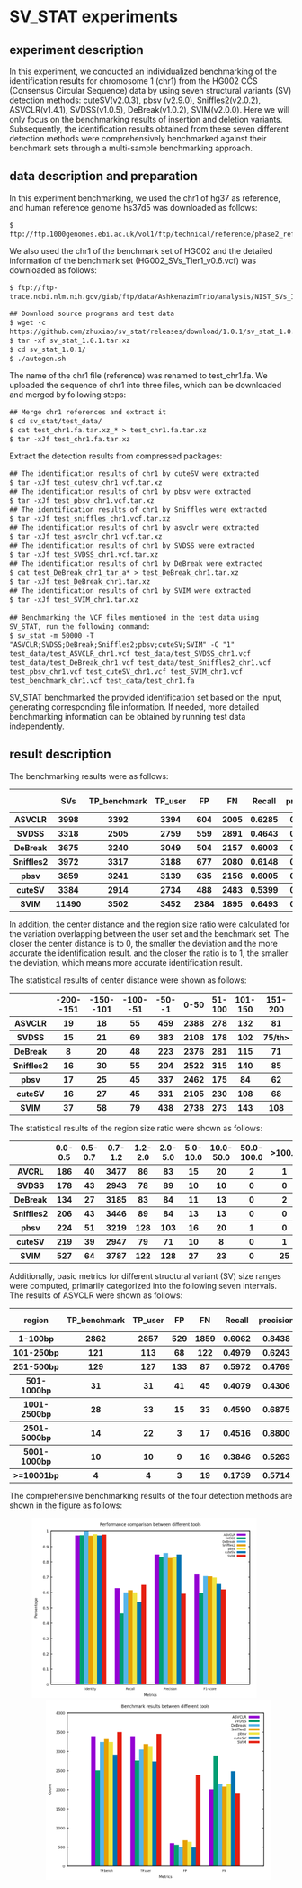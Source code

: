 # SV_STAT experiments

## experiment description

In this experiment, we conducted an individualized benchmarking of the identification results for chromosome 1 (chr1) from the HG002 CCS (Consensus Circular Sequence) data by using seven structural variants (SV) detection methods: cuteSV(v2.0.3), pbsv (v2.9.0), Sniffles2(v2.0.2), ASVCLR(v1.4.1), SVDSS(v1.0.5), DeBreak(v1.0.2), SVIM(v2.0.0). Here we will only focus on the benchmarking results of insertion and deletion variants. Subsequently, the identification results obtained from these seven different detection methods were comprehensively benchmarked against their benchmark sets through a multi-sample benchmarking approach.

## data description and preparation


In this experiment benchmarking, we used the chr1 of hg37 as reference, and human reference genome hs37d5 was downloaded as follows:
``` 
$ ftp://ftp.1000genomes.ebi.ac.uk/vol1/ftp/technical/reference/phase2_reference_assembly_sequence/hs37d5.fa.gz. 
```
We also used the chr1 of the benchmark set of HG002 and the detailed information of the benchmark set (HG002_SVs_Tier1_v0.6.vcf) was downloaded as follows:
```
$ ftp://ftp-trace.ncbi.nlm.nih.gov/giab/ftp/data/AshkenazimTrio/analysis/NIST_SVs_Integration_v0.6
``` 

```
## Download source programs and test data
$ wget -c https://github.com/zhuxiao/sv_stat/releases/download/1.0.1/sv_stat_1.0.1.tar.xz
$ tar -xf sv_stat_1.0.1.tar.xz
$ cd sv_stat_1.0.1/
$ ./autogen.sh
```
The name of the chr1 file (reference) was renamed to test_chr1.fa. We uploaded the sequence of chr1 into three files, which can be downloaded and merged by following steps:
```
## Merge chr1 references and extract it
$ cd sv_stat/test_data/
$ cat test_chr1.fa.tar.xz_* > test_chr1.fa.tar.xz
$ tar -xJf test_chr1.fa.tar.xz
```
Extract the detection results from compressed packages:
```
## The identification results of chr1 by cuteSV were extracted
$ tar -xJf test_cutesv_chr1.vcf.tar.xz  
## The identification results of chr1 by pbsv were extracted
$ tar -xJf test_pbsv_chr1.vcf.tar.xz
## The identification results of chr1 by Sniffles were extracted
$ tar -xJf test_sniffles_chr1.vcf.tar.xz
## The identification results of chr1 by asvclr were extracted
$ tar -xJf test_asvclr_chr1.vcf.tar.xz
## The identification results of chr1 by SVDSS were extracted
$ tar -xJf test_SVDSS_chr1.vcf.tar.xz
## The identification results of chr1 by DeBreak were extracted
$ cat test_DeBreak_chr1_tar_a* > test_DeBreak_chr1.tar.xz
$ tar -xJf test_DeBreak_chr1.tar.xz
## The identification results of chr1 by SVIM were extracted
$ tar -xJf test_SVIM_chr1.tar.xz

## Benchmarking the VCF files mentioned in the test data using SV_STAT, run the following command:
$ sv_stat -m 50000 -T "ASVCLR;SVDSS;DeBreak;Sniffles2;pbsv;cuteSV;SVIM" -C "1" test_data/test_ASVCLR_chr1.vcf test_data/test_SVDSS_chr1.vcf test_data/test_DeBreak_chr1.vcf test_data/test_Sniffles2_chr1.vcf test_pbsv_chr1.vcf test_cuteSV_chr1.vcf test_SVIM_chr1.vcf test_benchmark_chr1.vcf test_data/test_chr1.fa
```
SV_STAT benchmarked the provided identification set based on the input, generating corresponding file information. If needed, more detailed benchmarking information can be obtained by running test data independently.

## result description
The benchmarking results were as follows:
<table>
  <thead>
    <tr>
    	  <th></th>
    	  <th>SVs</th>
      <th>TP_benchmark</th>
      <th>TP_user</th>
      <th>FP</th>
      <th>FN</th>
      <th>Recall</th>
      <th>precision</th>
      <th>F1 score</th>
      <th>Identity</th>
    </tr>
  </thead>
    <tbody>
    <tr>
    <th>ASVCLR</th>
      <th>3998</th>
      <th>3392</th>
      <th>3394</th>
      <th>604</th>
      <th>2005</th>
      <th>0.6285</th>
      <th>0.8489</th>
      <th>0.7223</th>
      <th>0.9724</th>
    </tr>
  </tbody>
  <tbody>
    <tr>
    <th>SVDSS</th>
      <th>3318</th>
      <th>2505</th>
      <th>2759</th>
      <th>559</th>
      <th>2891</th>
      <th>0.4643</th>
      <th>0.8315</th>
      <th>0.5959</th>
      <th>0.9739</th>
    </tr>
  </tbody>
    <tbody>
    <tr>
    <th>DeBreak</th>
      <th>3675</th>
      <th>3240</th>
      <th>3049</th>
      <th>504</th>
      <th>2157</th>
      <th>0.6003</th>
      <th>0.8581</th>
      <th>0.7065</th>
      <th>1.0000</th>
    </tr>
  </tbody>
     <tbody>
    <tr>
    <th>Sniffles2</th>
      <th>3972</th>
      <th>3317</th>
      <th>3188</th>
      <th>677</th>
      <th>2080</th>
      <th>0.6148</th>
      <th>0.8251</th>
      <th>0.7046</th>
      <th>0.9709</th>
    </tr>
  </tbody> 
   <tbody>
    <tr>
    <th>pbsv</th>
    	<th>3859</th>
      <th>3241</th>
      <th>3139</th>
      <th>635</th>
      <th>2156</th>
      <th>0.6005</th>
      <th>0.8317</th>
      <th>0.6975</th>
      <th>0.9818</th>
    </tr>
  </tbody>
  <tbody>
    <tr>
    <th>cuteSV</th>
      <th>3384</th>
      <th>2914</th>
      <th>2734</th>
      <th>488</th>
      <th>2483</th>
      <th>0.5399</th>
      <th>0.8485</th>
      <th>0.6599</th>
      <th>0.9720</th>
    </tr>
  </tbody>
  <tbody>
    <tr>
    <th>SVIM</th>
      <th>11490</th>
      <th>3502</th>
      <th>3452</th>
      <th>2384</th>
      <th>1895</th>
      <th>0.6493</th>
      <th>0.5915</th>
      <th>0.6190</th>
      <th>0.9776</th>
    </tr>
  </tbody>
</table>

In addition, the center distance and the region size ratio were calculated for the variation overlapping between the user set and the benchmark set. The closer the center distance is to 0, the smaller the deviation and the more accurate the identification result. and the closer the ratio is to 1, the smaller the deviation, which means more accurate identification result.

The statistical results of center distance were shown as follows:
<table>
  <thead>
    <tr>
    	  <th></th>
    	  <th>-200--151</th>
      <th>-150--101</th>
      <th>-100--51</th>
      <th>-50--1</th>
      <th>0-50</th>
      <th>51-100</th>
      <th>101-150</th>
      <th>151-200</th>
    </tr>
  </thead>
  <tbody>
    <tr>
    <th>ASVCLR</th>
      <th>19</th>
      <th>18</th>
      <th>55</th>
      <th>459</th>
      <th>2388</th>
      <th>278</th>
      <th>132</th>
      <th>81</th>
    </tr>
  </tbody>
   <tbody>
    <tr>
    <th>SVDSS</th>
      <th>15</th>
      <th>21</th>
      <th>69</th>
      <th>383</th>
      <th>2108</th>
      <th>178</th>
      <th>102</th>
      <th>75/th>
    </tr>
  </tbody>
   <tbody>
    <tr>
    <th>DeBreak</th>
      <th>8</th>
      <th>20</th>
      <th>48</th>
      <th>223</th>
      <th>2376</th>
      <th>281</th>
      <th>115</th>
      <th>71</th>
    </tr>
  </tbody>
     <tbody>
    <tr>
    <th>Sniffles2</th>
      <th>16</th>
      <th>30</th>
      <th>55</th>
      <th>204</th>
      <th>2522</th>
      <th>315</th>
      <th>140</th>
      <th>85</th>
    </tr>
  </tbody>
   <tbody>
    <tr>
    <th>pbsv</th>
    	  <th>17</th>
      <th>25</th>
      <th>45</th>
      <th>337</th>
      <th>2462</th>
      <th>175</th>
      <th>84</th>
      <th>62</th>
    </tr>
  </tbody>
  <tbody>
    <tr>
    <th>cuteSV</th>
      <th>16</th>
      <th>27</th>
      <th>45</th>
      <th>331</th>
      <th>2105</th>
      <th>230</th>
      <th>108</th>
      <th>68</th>
    </tr>
  </tbody>
   <tbody>
    <tr>
    <th>SVIM</th>
      <th>37</th>
      <th>58</th>
      <th>79</th>
      <th>438</th>
      <th>2738</th>
      <th>273</th>
      <th>143</th>
      <th>108</th>
    </tr>
  </tbody>
</table>

The statistical results of the region size ratio were shown as follows:

<table>
  <thead>
    <tr>
    	  <th></th>
    	  <th>0.0-0.5</th>
      <th>0.5-0.7</th>
      <th>0.7-1.2</th>
      <th>1.2-2.0</th>
      <th>2.0-5.0</th>
      <th>5.0-10.0</th>
      <th>10.0-50.0</th>
      <th>50.0-100.0</th>
      <th>>100.0</th>
    </tr>
  </thead>
     <tbody>
    <tr>
    <th>AVCRL</th>
      <th>186</th>
      <th>40</th>
      <th>3477</th>
      <th>86</th>
      <th>83</th>
      <th>15</th>
      <th>20</th>
      <th>2</th>
      <th>1</th>
    </tr>
  </tbody>
   <tbody>
    <tr>
    <th>SVDSS</th>
      <th>178</th>
      <th>43</th>
      <th>2943</th>
      <th>78</th>
      <th>89</th>
      <th>10</th>
      <th>10</th>
      <th>0</th>
      <th>0</th>
    </tr>
  </tbody>
   <tbody>
    <tr>
    <th>DeBreak</th>
      <th>134</th>
      <th>27</th>
      <th>3185</th>
      <th>83</th>
      <th>84</th>
      <th>11</th>
      <th>13</th>
      <th>0</th>
      <th>2</th>
    </tr>
  </tbody>
  <tbody>
    <tr>
    <th>Sniffles2</th>
      <th>206</th>
      <th>43</th>
      <th>3446</th>
      <th>89</th>
      <th>84</th>
      <th>13</th>
      <th>13</th>
      <th>0</th>
      <th>0</th>
    </tr>
  </tbody>
   <tbody>
    <tr>
    <th>pbsv</th>
    	<th>224</th>
      <th>51</th>
      <th>3219</th>
      <th>128</th>
      <th>103</th>
      <th>16</th>
      <th>20</th>
      <th>1</th>
      <th>0</th>
    </tr>
  </tbody>
    <tbody>
    <tr>
    <th>cuteSV</th>
      <th>219</th>
      <th>39</th>
      <th>2947</th>
      <th>79</th>
      <th>71</th>
      <th>10</th>
      <th>8</th>
      <th>0</th>
      <th>1</th>
    </tr>
  </tbody>
  <tbody>
    <tr>
    <th>SVIM</th>
      <th>527</th>
      <th>64</th>
      <th>3787</th>
      <th>122</th>
      <th>128</th>
      <th>27</th>
      <th>23</th>
      <th>0</th>
      <th>25</th>
    </tr>
  </tbody>
</table>

Additionally, basic metrics for different structural variant (SV) size ranges were computed, primarily categorized into the following seven intervals. The results of ASVCLR were shown as follows:

<table>
  <thead>
    <tr>
    	  <th>region</th>
      <th>TP_benchmark</th>
      <th>TP_user</th>
      <th>FP</th>
      <th>FN</th>
      <th>Recall</th>
      <th>precision</th>
      <th>F1 score</th>
      <th>Identity</th>
    </tr>
  </thead>
  <tbody>
    <tr>
    	  <th>1-100bp</th>
      <th>2862</th>
      <th>2857</th>
      <th>529</th>
      <th>1859</th>
      <th>0.6062</th>
      <th>0.8438</th>
      <th>0.7055</th>
      <th>0.9708</th>
    </tr>
    <tr>
    	  <th>101-250bp</th>
      <th>121</th>
      <th>113</th>
      <th>68</th>
      <th>122</th>
      <th>0.4979</th>
      <th>0.6243</th>
      <th>0.5540</th>
      <th>0.9915</th>
    </tr>
    <tr>
    	  <th>251-500bp</th>
      <th>129</th>
      <th>127</th>
      <th>133</th>
      <th>87</th>
      <th>0.5972</th>
      <th>0.4769</th>
      <th>0.5248</th>
      <th>0.9917</th>
    </tr>
    <tr>
    	  <th>501-1000bp</th>
      <th>31</th>
      <th>31</th>
      <th>41</th>
      <th>45</th>
      <th>0.4079</th>
      <th>0.4306</th>
      <th>0.4189</th>
      <th>0.9988</th>
    </tr>
    <tr>
    	  <th>1001-2500bp</th>
      <th>28</th>
      <th>33</th>
      <th>15</th>
      <th>33</th>
      <th>0.4590</th>
      <th>0.6875</th>
      <th>0.5505</th>
      <th>0.9969</th>
    </tr>
        <tr>
    	  <th>2501-5000bp</th>
      <th>14</th>
      <th>22</th>
      <th>3</th>
      <th>17</th>
      <th>0.4516</th>
      <th>0.8800</th>
      <th>0.5969</th>
      <th>0.9999</th>
    </tr>
    <tr>
    	  <th>5001-1000bp</th>
      <th>10</th>
      <th>10</th>
      <th>9</th>
      <th>16</th>
      <th>0.3846</th>
      <th>0.5263</th>
      <th>0.4444</th>
      <th>1.0000</th>
    </tr>
    <tr>
    	  <th>>=10001bp</th>
      <th>4</th>
      <th>4</th>
      <th>3</th>
      <th>19</th>
      <th>0.1739</th>
      <th>0.5714</th>
      <th>0.2667</th>
      <th>1.0000</th>
    </tr>
  </tbody>
</table>

The comprehensive benchmarking results of the four detection methods are shown in the figure as follows:

<div style="text-align:center;">
<img src="img/Performance comparison between different tools.png" alt= "Performance comparison between different tools" width= "400" heiht="300" style="margin-right:25px"> 
<img src="img/Benchmark results between different tools.png" alt= "Benchmark results between different tools" width= "400" heiht="300" style="margin-left:25px;" >
</div>
